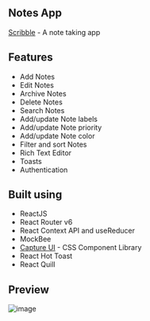 ## Notes App

[Scribble](https://scribble-notes-app.netlify.app/) - A note taking app

## Features

- Add Notes
- Edit Notes
- Archive Notes
- Delete Notes
- Search Notes
- Add/update Note labels
- Add/update Note priority
- Add/update Note color
- Filter and sort Notes
- Rich Text Editor
- Toasts
- Authentication

## Built using

- ReactJS
- React Router v6
- React Context API and useReducer
- MockBee
- [Capture UI](https://capture-ui.netlify.app/) - CSS Component Library
- React Hot Toast 
- React Quill

## Preview
![image](https://user-images.githubusercontent.com/77036784/162217357-1cdd27b6-4f0a-4534-89da-7bee118a742d.png)
